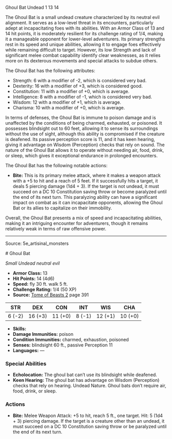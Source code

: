 <MonsterName/>Ghoul Bat</MonsterName>
<CreatureType/>Undead</CreatureType>
<CR/>1</CR>
<AC/>13</AC>
<HP/>14</HP>
<summary>The Ghoul Bat is a small undead creature characterized by its neutral evil alignment. It serves as a low-level threat in its encounters, particularly adept at incapacitating foes with its abilities. With an Armor Class of 13 and 14 hit points, it is moderately resilient for its challenge rating of 1/4, making it a manageable opponent for lower-level adventurers. Its primary strengths rest in its speed and unique abilities, allowing it to engage foes effectively while remaining difficult to target. However, its low Strength and lack of significant melee combat capability identify clear weaknesses, as it relies more on its dexterous movements and special attacks to subdue others. </summary>

<detail>

The Ghoul Bat has the following attributes: 
- Strength: 6 with a modifier of -2, which is considered very bad.
- Dexterity: 16 with a modifier of +3, which is considered good.
- Constitution: 11 with a modifier of +0, which is average.
- Intelligence: 8 with a modifier of -1, which is considered very bad.
- Wisdom: 12 with a modifier of +1, which is average.
- Charisma: 10 with a modifier of +0, which is average.

In terms of defenses, the Ghoul Bat is immune to poison damage and is unaffected by the conditions of being charmed, exhausted, or poisoned. It possesses blindsight out to 60 feet, allowing it to sense its surroundings without the use of sight, although this ability is compromised if the creature is deafened. Its passive perception score is 11, and it has keen hearing, giving it advantage on Wisdom (Perception) checks that rely on sound. The nature of the Ghoul Bat allows it to operate without needing air, food, drink, or sleep, which gives it exceptional endurance in prolonged encounters.

The Ghoul Bat has the following notable actions:
- **Bite:** This is its primary melee attack, where it makes a weapon attack with a +5 to hit and a reach of 5 feet. If it successfully hits a target, it deals 5 piercing damage (1d4 + 3). If the target is not undead, it must succeed on a DC 10 Constitution saving throw or become paralyzed until the end of its next turn. This paralyzing ability can have a significant impact on combat as it can incapacitate opponents, allowing the Ghoul Bat or its allies to capitalize on their immobility.

Overall, the Ghoul Bat presents a mix of speed and incapacitating abilities, making it an intriguing encounter for adventurers, though it remains relatively weak in terms of raw offensive power.</detail>



---

Source: 5e_artisinal_monsters

<statblock>
# Ghoul Bat

*Small* *Undead* *neutral evil*

- **Armor Class:** 13
- **Hit Points:** 14 (4d6)
- **Speed:** fly 30 ft. walk 5 ft.
- **Challenge Rating:** 1/4 (50 XP)
- **Source:** [Tome of Beasts 2](https://koboldpress.com/kpstore/product/tome-of-beasts-2-for-5th-edition) page 391

| STR | DEX | CON | INT | WIS | CHA |
| --- | --- | --- | --- | --- | --- |
| 6 (-2) | 16 (+3) | 11 (+0) | 8 (-1) | 12 (+1) | 10 (+0) |

- **Skills:** 
- **Damage Immunities:** poison
- **Condition Immunities:** charmed, exhaustion, poisoned
- **Senses:** blindsight 60 ft., passive Perception 11
- **Languages:** —

### Special Abilities

- **Echolocation:** The ghoul bat can’t use its blindsight while deafened.
- **Keen Hearing:** The ghoul bat has advantage on Wisdom (Perception) checks that rely on hearing. Undead Nature. Ghoul bats don’t require air, food, drink, or sleep.

### Actions

- **Bite:** Melee Weapon Attack: +5 to hit, reach 5 ft., one target. Hit: 5 (1d4 + 3) piercing damage. If the target is a creature other than an undead, it must succeed on a DC 10 Constitution saving  throw or be paralyzed until the end of its next turn.


</statblock>


